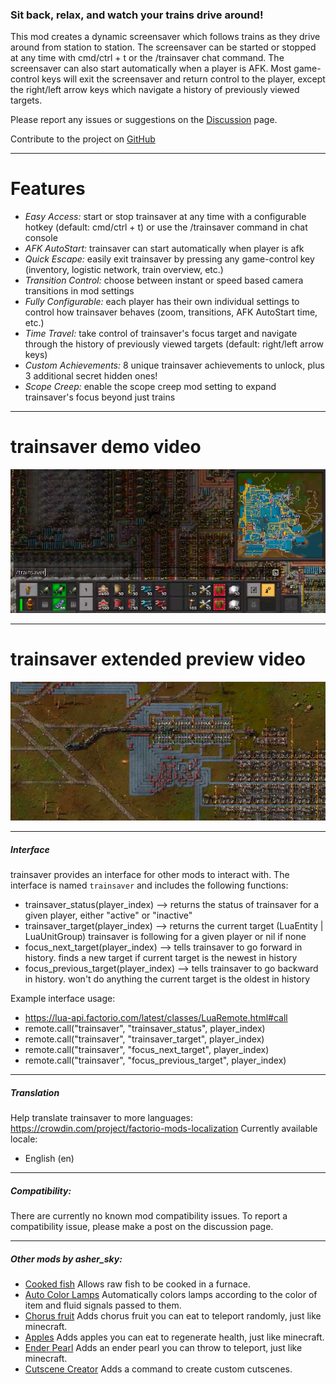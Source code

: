 ### Sit back, relax, and watch your trains drive around! 
This mod creates a dynamic screensaver which follows trains as they drive around from station to station. The screensaver can be started or stopped at any time with cmd/ctrl + t or the /trainsaver chat command. The screensaver can also start automatically when a player is AFK. Most game-control keys will exit the screensaver and return control to the player, except the right/left arrow keys which navigate a history of previously viewed targets.

Please report any issues or suggestions on the [Discussion](https://mods.factorio.com/mod/trainsaver/discussion) page.

Contribute to the project on [GitHub](https://github.com/jingleheimer-schmidt/factorio-trainsaver)

------------------------------------------
# Features
- *Easy Access:* start or stop trainsaver at any time with a configurable hotkey (default: cmd/ctrl + t) or use the /trainsaver command in chat console
- *AFK AutoStart:* trainsaver can start automatically when player is afk 
- *Quick Escape:* easily exit trainsaver by pressing any game-control key (inventory, logistic network, train overview, etc.)
- *Transition Control:* choose between instant or speed based camera transitions in mod settings
- *Fully Configurable:* each player has their own individual settings to control how trainsaver behaves (zoom, transitions, AFK AutoStart time, etc.)
- *Time Travel:* take control of trainsaver's focus target and navigate through the history of previously viewed targets (default: right/left arrow keys)
- *Custom Achievements:* 8 unique trainsaver achievements to unlock, plus 3 additional secret hidden ones!
- *Scope Creep:* enable the scope creep mod setting to expand trainsaver's focus beyond just trains

------------------------------------------
# trainsaver demo video
[![](https://github.com/jingleheimer-schmidt/imgs/raw/primary/factorio%20trainsaver%20mod%20demo%20overview%20video.png)](http://www.youtube.com/watch?v=AbDN4SM4cg8 "trainsaver demo video")

------------------------------------------
# trainsaver extended preview video
[![](https://github.com/jingleheimer-schmidt/imgs/raw/primary/factorio%20trainsaver%20mod%2030%20min%20preview%20video%20thumbnail.png)](http://www.youtube.com/watch?v=ru0OYqdHTfI "trainsaver 30 minute preview")

---------------------
##### Interface
trainsaver provides an interface for other mods to interact with. The interface is named `trainsaver` and includes the following functions:
- trainsaver_status(player_index) --> returns the status of trainsaver for a given player, either "active" or "inactive"
- trainsaver_target(player_index) --> returns the current target (LuaEntity | LuaUnitGroup) trainsaver is following for a given player or nil if none
- focus_next_target(player_index) --> tells trainsaver to go forward in history. finds a new target if current target is the newest in history
- focus_previous_target(player_index) --> tells trainsaver to go backward in history. won't do anything the current target is the oldest in history

Example interface usage:
- https://lua-api.factorio.com/latest/classes/LuaRemote.html#call
- remote.call("trainsaver", "trainsaver_status", player_index)
- remote.call("trainsaver", "trainsaver_target", player_index)
- remote.call("trainsaver", "focus_next_target", player_index)
- remote.call("trainsaver", "focus_previous_target", player_index)

---------------------
##### Translation
Help translate trainsaver to more languages: https://crowdin.com/project/factorio-mods-localization
Currently available locale:
- English (en)

------------------------------------------
##### Compatibility:
There are currently no known mod compatibility issues. To report a compatibility issue, please make a post on the discussion page.

------------------------------------------
##### Other mods by asher_sky:

- [Cooked fish](https://mods.factorio.com/mod/factorio-cooked-fish) Allows raw fish to be cooked in a furnace.
- [Auto Color Lamps](https://mods.factorio.com/mod/auto-color-lamps) Automatically colors lamps according to the color of item and fluid signals passed to them.
- [Chorus fruit](https://mods.factorio.com/mod/factorio-chorus-fruit) Adds chorus fruit you can eat to teleport randomly, just like minecraft.
- [Apples](https://mods.factorio.com/mod/factorio-apples) Adds apples you can eat to regenerate health, just like minecraft.
- [Ender Pearl](https://mods.factorio.com/mod/factorio-ender-pearl) Adds an ender pearl you can throw to teleport, just like minecraft.
- [Cutscene Creator](https://mods.factorio.com/mod/cutscene-creator) Adds a command to create custom cutscenes. 
